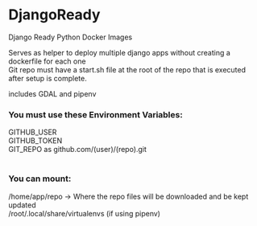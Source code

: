 # DjangoReady
 Django Ready Python Docker Images
 
 Serves as helper to deploy multiple django apps without creating a dockerfile for each one<br>
 Git repo must have a start.sh file at the root of the repo that is executed after setup is complete.

includes GDAL and pipenv

<h3>You must use these Environment Variables: </h3>
GITHUB_USER<br>
GITHUB_TOKEN<br>
GIT_REPO as 	github.com/(user)/(repo).git<br>
<br>
<h3>You can mount:</h3>
/home/app/repo -> Where the repo files will be downloaded and be kept updated<br>
/root/.local/share/virtualenvs (if using pipenv)<br>
